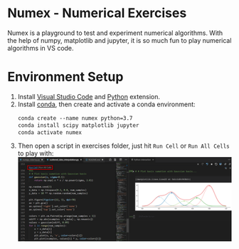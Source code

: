 # Numex - Numerical Exercises

Numex is a playground to test and experiment numerical algorithms. With the help of numpy, matplotlib and jupyter, it is so much fun to play numerical algorithms in VS code.

# Environment Setup

1. Install [Visual Studio Code](https://code.visualstudio.com/) and [Python](https://marketplace.visualstudio.com/items?itemName=ms-python.python) extension.
2. Install [conda](https://conda.io/projects/conda/en/latest/user-guide/install/index.html#regular-installation), then create and activate a conda environment:
    ```
    conda create --name numex python=3.7
    conda install scipy matplotlib jupyter
    conda activate numex
    ```
3. Then open a script in exercises folder, just hit `Run Cell` or `Run All Cells` to play with:
![VS Code with Python extension](vscode_with_python_extension.png)